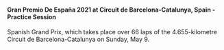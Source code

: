 #### Gran Premio De España 2021 at Circuit de Barcelona-Catalunya, Spain - Practice Session
Spanish Grand Prix, which takes place over 66 laps of the 4.655-kilometre Circuit de Barcelona-Catalunya on Sunday, May 9.
